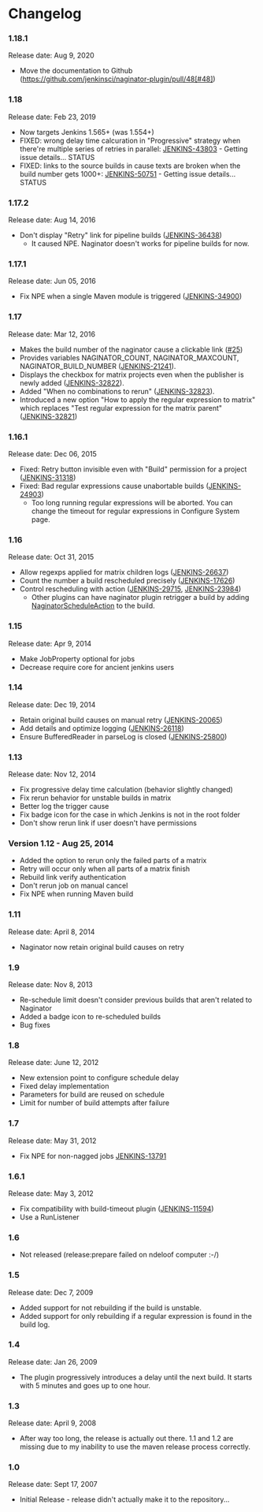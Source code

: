# Changelog

### 1.18.1

Release date: Aug 9, 2020

* Move the documentation to Github
(https://github.com/jenkinsci/naginator-plugin/pull/48[#48])

### 1.18

Release date: Feb 23, 2019

-   Now targets Jenkins 1.565+ (was 1.554+)
-   FIXED: wrong delay time calcuration in "Progressive" strategy when
    there're multiple series of retries in parallel: [
    JENKINS-43803](https://issues.jenkins-ci.org/browse/JENKINS-43803) -
    Getting issue details... STATUS
-   FIXED: links to the source builds in cause texts are broken when the
    build number gets 1000+: [
    JENKINS-50751](https://issues.jenkins-ci.org/browse/JENKINS-50751) -
    Getting issue details... STATUS

### 1.17.2

Release date: Aug 14, 2016

-   Don't display "Retry" link for pipeline builds
    ([JENKINS-36438](https://issues.jenkins-ci.org/browse/JENKINS-36438))
    -   It caused NPE. Naginator doesn't works for pipeline builds for
        now.

### 1.17.1

Release date: Jun 05, 2016

-   Fix NPE when a single Maven module is triggered
    ([JENKINS-34900](https://issues.jenkins-ci.org/browse/JENKINS-34900))

### 1.17

Release date: Mar 12, 2016

-   Makes the build number of the naginator cause a clickable link
    ([\#25](https://github.com/jenkinsci/naginator-plugin/pull/25))
-   Provides variables NAGINATOR\_COUNT, NAGINATOR\_MAXCOUNT,
    NAGINATOR\_BUILD\_NUMBER
    ([JENKINS-21241](https://issues.jenkins-ci.org/browse/JENKINS-21241)).
-   Displays the checkbox for matrix projects even when the publisher is
    newly added
    ([JENKINS-32822](https://issues.jenkins-ci.org/browse/JENKINS-32822)).
-   Added "When no combinations to rerun"
    ([JENKINS-32823](https://issues.jenkins-ci.org/browse/JENKINS-32823)).
-   Introduced a new option "How to apply the regular expression to
    matrix" which replaces "Test regular expression for the matrix
    parent"
    ([JENKINS-32821](https://issues.jenkins-ci.org/browse/JENKINS-32821))

### 1.16.1

Release date: Dec 06, 2015

-   Fixed: Retry button invisible even with "Build" permission for a
    project
    ([JENKINS-31318](https://issues.jenkins-ci.org/browse/JENKINS-31318))
-   Fixed: Bad regular expressions cause unabortable builds
    ([JENKINS-24903](https://issues.jenkins-ci.org/browse/JENKINS-24903))
    -   Too long running regular expressions will be aborted. You can
        change the timeout for regular expressions in Configure System
        page.

### 1.16

Release date: Oct 31, 2015

-   Allow regexps applied for matrix children logs
    ([JENKINS-26637](https://issues.jenkins-ci.org/browse/JENKINS-26637))
-   Count the number a build rescheduled precisely
    ([JENKINS-17626](https://issues.jenkins-ci.org/browse/JENKINS-17626))
-   Control rescheduling with action
    ([JENKINS-29715](https://issues.jenkins-ci.org/browse/JENKINS-29715),
    [JENKINS-23984](https://issues.jenkins-ci.org/browse/JENKINS-23984))
    -   Other plugins can have naginator plugin retrigger a build by
        adding
        [NaginatorScheduleAction](https://github.com/jenkinsci/naginator-plugin/blob/master/src/main/java/com/chikli/hudson/plugin/naginator/NaginatorScheduleAction.java)
        to the build.

### 1.15

Release date: Apr 9, 2014

-   Make JobProperty optional for jobs
-   Decrease require core for ancient jenkins users

### 1.14

Release date: Dec 19, 2014

-   Retain original build causes on manual retry
    ([JENKINS-20065](https://issues.jenkins-ci.org/browse/JENKINS-20065))
-   Add details and optimize logging
    ([JENKINS-26118](https://issues.jenkins-ci.org/browse/JENKINS-26118))
-   Ensure BufferedReader in parseLog is closed
    ([JENKINS-25800](https://issues.jenkins-ci.org/browse/JENKINS-25800))

### 1.13

Release date: Nov 12, 2014

-   Fix progressive delay time calculation (behavior slightly changed)
-   Fix rerun behavior for unstable builds in matrix
-   Better log the trigger cause
-   Fix badge icon for the case in which Jenkins is not in the root
    folder
-   Don't show rerun link if user doesn't have permissions

### Version 1.12 - Aug 25, 2014

-   Added the option to rerun only the failed parts of a matrix
-   Retry will occur only when all parts of a matrix finish
-   Rebuild link verify authentication
-   Don't rerun job on manual cancel
-   Fix NPE when running Maven build

### 1.11

Release date: April 8, 2014

-   Naginator now retain original build causes on retry

### 1.9

Release date: Nov 8, 2013

-   Re-schedule limit doesn't consider previous builds that aren't
    related to Naginator
-   Added a badge icon to re-scheduled builds
-   Bug fixes

### 1.8

Release date: June 12, 2012

-   New extension point to configure schedule delay
-   Fixed delay implementation
-   Parameters for build are reused on schedule
-   Limit for number of build attempts after failure

### 1.7

Release date: May 31, 2012

-   Fix NPE for non-nagged jobs
    [JENKINS-13791](https://issues.jenkins-ci.org/browse/JENKINS-13791)

### 1.6.1

Release date: May 3, 2012

-   Fix compatibility with build-timeout plugin
    ([JENKINS-11594](https://issues.jenkins-ci.org/browse/JENKINS-11594))
-   Use a RunListener

### 1.6

-   Not released (release:prepare failed on ndeloof computer :-/)

### 1.5

Release date: Dec 7, 2009

-   Added support for not rebuilding if the build is unstable.
-   Added support for only rebuilding if a regular expression is found
    in the build log.

### 1.4

Release date: Jan 26, 2009

-   The plugin progressively introduces a delay until the next build. It
    starts with 5 minutes and goes up to one hour.

### 1.3

Release date: April 9, 2008

-   After way too long, the release is actually out there. 1.1 and 1.2
    are missing due to my inability to use the maven release process
    correctly.

### 1.0 

Release date: Sept 17, 2007

-   Initial Release - release didn't actually make it to the
    repository...
